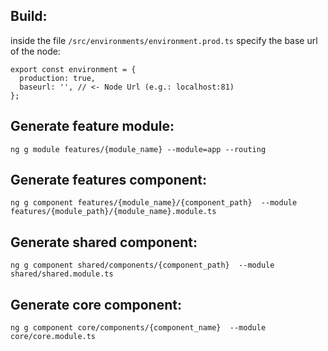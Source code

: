 ## Build:
inside the file ```/src/environments/environment.prod.ts``` specify the base url of the node:

```javascript:
export const environment = {
  production: true,
  baseurl: '', // <- Node Url (e.g.: localhost:81)
};
```

## Generate feature module:
```
ng g module features/{module_name} --module=app --routing
```

## Generate features component:
```
ng g component features/{module_name}/{component_path}  --module features/{module_path}/{module_name}.module.ts
```

## Generate shared component:
```
ng g component shared/components/{component_path}  --module shared/shared.module.ts
```

## Generate core component:
```
ng g component core/components/{component_name}  --module core/core.module.ts
```